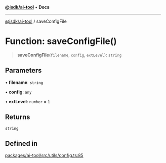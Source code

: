[**@isdk/ai-tool**](../README.md) • **Docs**

***

[@isdk/ai-tool](../globals.md) / saveConfigFile

# Function: saveConfigFile()

> **saveConfigFile**(`filename`, `config`, `extLevel`): `string`

## Parameters

• **filename**: `string`

• **config**: `any`

• **extLevel**: `number` = `1`

## Returns

`string`

## Defined in

[packages/ai-tool/src/utils/config.ts:85](https://github.com/isdk/ai-tool.js/blob/5f9f0083c734722103ff5468e424b48c212a55f0/src/utils/config.ts#L85)
